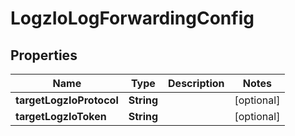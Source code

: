 

# LogzIoLogForwardingConfig


## Properties

Name | Type | Description | Notes
------------ | ------------- | ------------- | -------------
**targetLogzIoProtocol** | **String** |  |  [optional]
**targetLogzIoToken** | **String** |  |  [optional]



